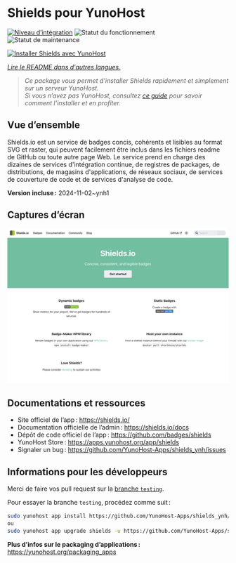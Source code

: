 <!--
Nota bene : ce README est automatiquement généré par <https://github.com/YunoHost/apps/tree/master/tools/readme_generator>
Il NE doit PAS être modifié à la main.
-->

# Shields pour YunoHost

[![Niveau d’intégration](https://dash.yunohost.org/integration/shields.svg)](https://ci-apps.yunohost.org/ci/apps/shields/) ![Statut du fonctionnement](https://ci-apps.yunohost.org/ci/badges/shields.status.svg) ![Statut de maintenance](https://ci-apps.yunohost.org/ci/badges/shields.maintain.svg)

[![Installer Shields avec YunoHost](https://install-app.yunohost.org/install-with-yunohost.svg)](https://install-app.yunohost.org/?app=shields)

*[Lire le README dans d'autres langues.](./ALL_README.md)*

> *Ce package vous permet d’installer Shields rapidement et simplement sur un serveur YunoHost.*  
> *Si vous n’avez pas YunoHost, consultez [ce guide](https://yunohost.org/install) pour savoir comment l’installer et en profiter.*

## Vue d’ensemble

Shields.io est un service de badges concis, cohérents et lisibles au format SVG et raster, qui peuvent facilement être inclus dans les fichiers readme de GitHub ou toute autre page Web. Le service prend en charge des dizaines de services d'intégration continue, de registres de packages, de distributions, de magasins d'applications, de réseaux sociaux, de services de couverture de code et de services d'analyse de code.

**Version incluse :** 2024-11-02~ynh1

## Captures d’écran

![Capture d’écran de Shields](./doc/screenshots/screenshot.png)

## Documentations et ressources

- Site officiel de l’app : <https://shields.io/>
- Documentation officielle de l’admin : <https://shields.io/docs>
- Dépôt de code officiel de l’app : <https://github.com/badges/shields>
- YunoHost Store : <https://apps.yunohost.org/app/shields>
- Signaler un bug : <https://github.com/YunoHost-Apps/shields_ynh/issues>

## Informations pour les développeurs

Merci de faire vos pull request sur la [branche `testing`](https://github.com/YunoHost-Apps/shields_ynh/tree/testing).

Pour essayer la branche `testing`, procédez comme suit :

```bash
sudo yunohost app install https://github.com/YunoHost-Apps/shields_ynh/tree/testing --debug
ou
sudo yunohost app upgrade shields -u https://github.com/YunoHost-Apps/shields_ynh/tree/testing --debug
```

**Plus d’infos sur le packaging d’applications :** <https://yunohost.org/packaging_apps>
